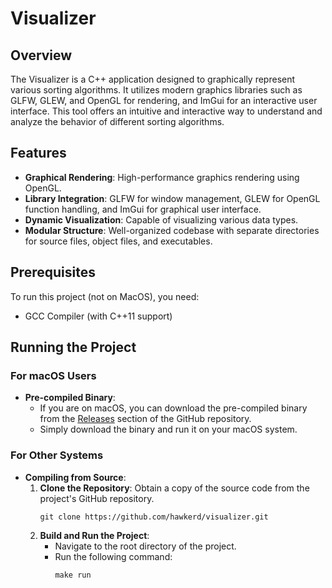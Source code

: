 # Visualizer

## Overview

The Visualizer is a C++ application designed to graphically represent various sorting algorithms. It utilizes modern graphics libraries such as GLFW, GLEW, and OpenGL for rendering, and ImGui for an interactive user interface. This tool offers an intuitive and interactive way to understand and analyze the behavior of different sorting algorithms.

## Features

- **Graphical Rendering**: High-performance graphics rendering using OpenGL.
- **Library Integration**: GLFW for window management, GLEW for OpenGL function handling, and ImGui for graphical user interface.
- **Dynamic Visualization**: Capable of visualizing various data types.
- **Modular Structure**: Well-organized codebase with separate directories for source files, object files, and executables.

## Prerequisites

To run this project (not on MacOS), you need:

- GCC Compiler (with C++11 support)

## Running the Project

### For macOS Users

- **Pre-compiled Binary**: 
  - If you are on macOS, you can download the pre-compiled binary from the [Releases](https://github.com/hawkerd/visualizer/releases) section of the GitHub repository.
  - Simply download the binary and run it on your macOS system.

### For Other Systems

- **Compiling from Source**:
  1. **Clone the Repository**: Obtain a copy of the source code from the project's GitHub repository.
     ```
     git clone https://github.com/hawkerd/visualizer.git
     ```
  2. **Build and Run the Project**:
     - Navigate to the root directory of the project.
     - Run the following command:
       ```
       make run
       ```
